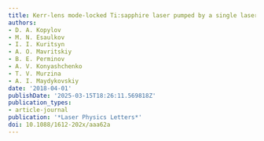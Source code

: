 ```yaml
---
title: Kerr-lens mode-locked Ti:sapphire laser pumped by a single laser diode
authors:
- D. A. Kopylov
- M. N. Esaulkov
- I. I. Kuritsyn
- A. O. Mavritskiy
- B. E. Perminov
- A. V. Konyashchenko
- T. V. Murzina
- A. I. Maydykovskiy
date: '2018-04-01'
publishDate: '2025-03-15T18:26:11.569818Z'
publication_types:
- article-journal
publication: '*Laser Physics Letters*'
doi: 10.1088/1612-202x/aaa62a
---
```


